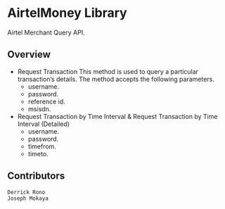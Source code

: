 # AirtelMoney Library

Airtel Merchant Query API.

## Overview
  * Request Transaction
  This method is used to query a particular transaction’s details. The method accepts the following parameters.
    - username.
    - password.
    - reference id.
    - msisdn.
  * Request Transaction by Time Interval & Request Transaction by Time Interval (Detailed)
      - username.
      - password.
      - timefrom.
      - timeto.

## Contributors
    Derrick Rono
    Joseph Mokaya

  
  
